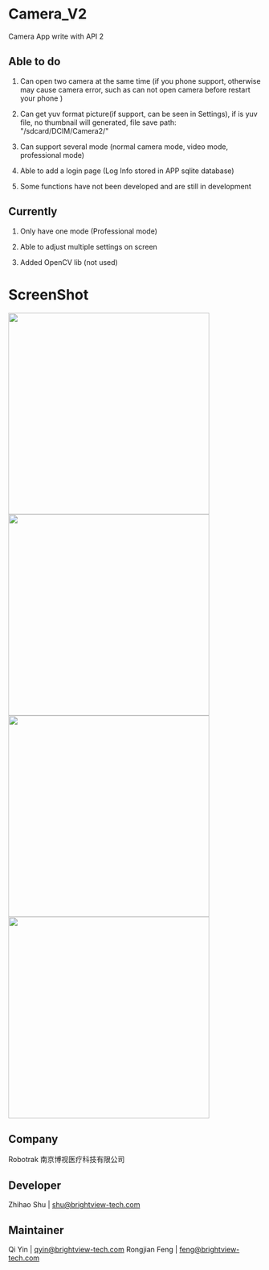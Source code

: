 # Camera_V2

Camera App write with API 2

## Able to do 

1. Can open two camera at the same time (if you phone support, otherwise may cause camera error, such as can not open camera before restart your phone )

2. Can get yuv format picture(if support, can be seen in Settings), if is yuv file, no thumbnail will generated, file save path: "/sdcard/DCIM/Camera2/"

3. Can support several mode (normal camera mode, video mode, professional mode)

4. Able to add a login page (Log Info stored in APP sqlite database)

5. Some functions have not been developed and are still in development

## Currently 

1. Only have one mode (Professional mode)

2. Able to adjust multiple settings on screen

3. Added OpenCV lib (not used)

# ScreenShot

<img width="400" src="./img/1.png"></img>
<img width="400" src="./img/2.png"></img>
<img width="400" src="./img/3.png"></img>
<img width="400" src="./img/4.png"></img>

## Company
Robotrak 南京博视医疗科技有限公司 

## Developer
Zhihao Shu |  shu@brightview-tech.com

## Maintainer
Qi Yin | qyin@brightview-tech.com
Rongjian Feng | feng@brightview-tech.com